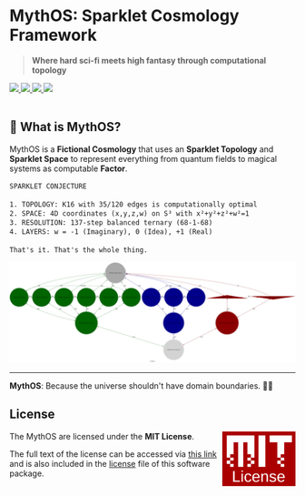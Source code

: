 # MythOS: Sparklet Cosmology Framework

> **Where hard sci-fi meets high fantasy through computational topology**

<a href="https://github.com/cilang/mythos/issues">
  <img src="https://img.shields.io/github/issues/cilang/mythos">
</a>
<a href="https://github.com/cilang/mythos/network">
  <img src="https://img.shields.io/github/forks/cilang/mythos">
</a>
<a href="https://github.com/cilang/mythos/stargazers">
  <img src="https://img.shields.io/github/stars/cilang/mythos">
</a>
<a href="https://github.com/cilang/mythos/blob/main/license">
  <img src="https://img.shields.io/github/license/cilang/mythos">
</a>
<br>
<br>

## 🎯 What is MythOS?

MythOS is a **Fictional Cosmology** that uses an **Sparklet Topology** and **Sparklet Space** to represent everything from quantum fields to magical systems as computable **Factor**.

```
SPARKLET CONJECTURE

1. TOPOLOGY: K16 with 35/120 edges is computationally optimal
2. SPACE: 4D coordinates (x,y,z,w) on S³ with x²+y²+z²+w²=1  
3. RESOLUTION: 137-step balanced ternary (68-1-68)
4. LAYERS: w = -1 (Imaginary), 0 (Idea), +1 (Real)

That's it. That's the whole thing.
```

![Image](src/specs/sparklet/sparklet.svg)


---

**MythOS**: Because the universe shouldn't have domain boundaries. 🚀✨

## License

<a href="https://opensource.org/licenses/MIT">
  <img align="right" height="96" alt="MIT License" src="meta/shared/mit-license.png" />
</a>

The MythOS are licensed under the **MIT License**.

The full text of the license can be accessed via [this link](https://opensource.org/licenses/MIT) and is also included in the [license](LICENCE) file of this software package.
